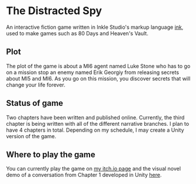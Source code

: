 # The Distracted Spy
An interactive fiction game written in Inkle Studio's markup language [ink](https://github.com/inkle/ink), used to make games such as 80 Days and Heaven's Vault. 
## Plot
The plot of the game is about a MI6 agent named Luke Stone who has to go on a mission stop an enemy named Erik Georgiy from releasing secrets about MI5 and MI6. As you go on this mission, you discover secrets that will change your life forever. 
## Status of game
Two chapters have been written and published online. Currently, the third chapter is being written with all of the different narrative branches. I plan to have 4 chapters in total. Depending on my schedule, I may create a Unity version of the game. 
## Where to play the game
You can currently play the game on [my itch.io page](https://toyinariyo.itch.io/the-distracted-spy-ink) and the visual novel demo of a conversation from Chapter 1 developed in Unity [here](https://toyinariyo.itch.io/the-distracted-spy-fungus-demo). 

